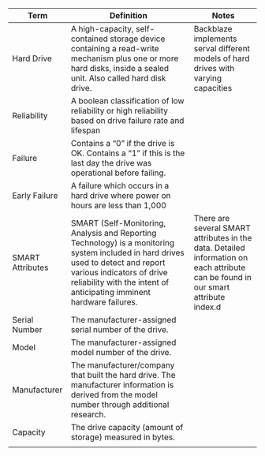 | Term             | Definition                                                                                                                                                                                                                              | Notes                                                                                                                              |
|------------------|-----------------------------------------------------------------------------------------------------------------------------------------------------------------------------------------------------------------------------------------|------------------------------------------------------------------------------------------------------------------------------------|
| Hard Drive       | A high-capacity, self-contained storage device containing a read-write mechanism plus one or more hard disks, inside a sealed unit. Also called hard disk drive.                                                                        | Backblaze implements serval different models of hard drives with varying capacities                                                |
| Reliability      | A boolean classification of low reliability or high reliability based on drive failure rate and lifespan                                                                                                                                |                                                                                                                                    |
| Failure          | Contains a “0” if the drive is OK. Contains a “1” if this is the last day the drive was operational before failing.                                                                                                                     |                                                                                                                                    |
| Early Failure    | A failure which occurs in a hard drive where power on hours are less than 1,000                                                                                                                                                         |                                                                                                                                    |
| SMART Attributes | SMART (Self-Monitoring, Analysis and Reporting Technology) is a monitoring system included in hard drives used to detect and report various indicators of drive reliability with the intent of anticipating imminent hardware failures. | There are several SMART attributes in the data. Detailed information on each attribute can be found in our smart attribute index.d |
| Serial Number    | The manufacturer-assigned serial number of the drive.                                                                                                                                                                                   |                                                                                                                                    |
| Model            | The manufacturer-assigned model number of the drive.                                                                                                                                                                                    |                                                                                                                                    |
| Manufacturer     | The manufacturer/company that built the hard drive. The manufacturer information is derived from the model number through additional research.                                                                                          |                                                                                                                                    |
| Capacity         | The drive capacity (amount of storage) measured in bytes.                                                                                                                                                                               |                                                                                                                                    |
|                  |                                                                                                                                                                                                                                         |                                                                                                                                    |
